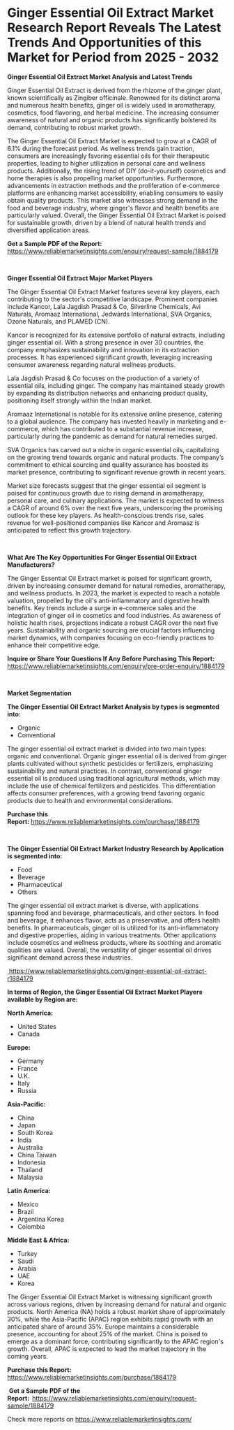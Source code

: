 <p><h1>Ginger Essential Oil Extract Market Research Report Reveals The Latest Trends And Opportunities of this Market for Period from 2025 - 2032</h1></p><p><strong>Ginger Essential Oil Extract Market Analysis and Latest Trends</strong></p>
<p><p>Ginger Essential Oil Extract is derived from the rhizome of the ginger plant, known scientifically as Zingiber officinale. Renowned for its distinct aroma and numerous health benefits, ginger oil is widely used in aromatherapy, cosmetics, food flavoring, and herbal medicine. The increasing consumer awareness of natural and organic products has significantly bolstered its demand, contributing to robust market growth.</p><p>The Ginger Essential Oil Extract Market is expected to grow at a CAGR of 6.1% during the forecast period. As wellness trends gain traction, consumers are increasingly favoring essential oils for their therapeutic properties, leading to higher utilization in personal care and wellness products. Additionally, the rising trend of DIY (do-it-yourself) cosmetics and home therapies is also propelling market opportunities. Furthermore, advancements in extraction methods and the proliferation of e-commerce platforms are enhancing market accessibility, enabling consumers to easily obtain quality products. This market also witnesses strong demand in the food and beverage industry, where ginger's flavor and health benefits are particularly valued. Overall, the Ginger Essential Oil Extract Market is poised for sustainable growth, driven by a blend of natural health trends and diversified application areas.</p></p>
<p><strong>Get a Sample PDF of the Report:&nbsp;</strong> <a href="https://www.reliablemarketinsights.com/enquiry/request-sample/1884179?utm_campaign=2281&utm_medium=2&utm_source=Github&utm_content=ia&utm_term=10022025&utm_id=ginger-essential-oil-extract">https://www.reliablemarketinsights.com/enquiry/request-sample/1884179</a></p>
<p>&nbsp;</p>
<p><strong>Ginger Essential Oil Extract Major Market Players</strong></p>
<p><p>The Ginger Essential Oil Extract Market features several key players, each contributing to the sector's competitive landscape. Prominent companies include Kancor, Lala Jagdish Prasad & Co, Silverline Chemicals, Avi Naturals, Aromaaz International, Jedwards International, SVA Organics, Ozone Naturals, and PLAMED (CN).</p><p>Kancor is recognized for its extensive portfolio of natural extracts, including ginger essential oil. With a strong presence in over 30 countries, the company emphasizes sustainability and innovation in its extraction processes. It has experienced significant growth, leveraging increasing consumer awareness regarding natural wellness products.</p><p>Lala Jagdish Prasad & Co focuses on the production of a variety of essential oils, including ginger. The company has maintained steady growth by expanding its distribution networks and enhancing product quality, positioning itself strongly within the Indian market.</p><p>Aromaaz International is notable for its extensive online presence, catering to a global audience. The company has invested heavily in marketing and e-commerce, which has contributed to a substantial revenue increase, particularly during the pandemic as demand for natural remedies surged.</p><p>SVA Organics has carved out a niche in organic essential oils, capitalizing on the growing trend towards organic and natural products. The company’s commitment to ethical sourcing and quality assurance has boosted its market presence, contributing to significant revenue growth in recent years.</p><p>Market size forecasts suggest that the ginger essential oil segment is poised for continuous growth due to rising demand in aromatherapy, personal care, and culinary applications. The market is expected to witness a CAGR of around 6% over the next five years, underscoring the promising outlook for these key players. As health-conscious trends rise, sales revenue for well-positioned companies like Kancor and Aromaaz is anticipated to reflect this growth trajectory.</p></p>
<p>&nbsp;</p>
<p><strong>What Are The Key Opportunities For Ginger Essential Oil Extract Manufacturers?</strong></p>
<p><p>The Ginger Essential Oil Extract market is poised for significant growth, driven by increasing consumer demand for natural remedies, aromatherapy, and wellness products. In 2023, the market is expected to reach a notable valuation, propelled by the oil's anti-inflammatory and digestive health benefits. Key trends include a surge in e-commerce sales and the integration of ginger oil in cosmetics and food industries. As awareness of holistic health rises, projections indicate a robust CAGR over the next five years. Sustainability and organic sourcing are crucial factors influencing market dynamics, with companies focusing on eco-friendly practices to enhance their competitive edge.</p></p>
<p><strong>Inquire or Share Your Questions If Any Before Purchasing This Report:</strong> <a href="https://www.reliablemarketinsights.com/enquiry/pre-order-enquiry/1884179?utm_campaign=2281&utm_medium=2&utm_source=Github&utm_content=ia&utm_term=10022025&utm_id=ginger-essential-oil-extract">https://www.reliablemarketinsights.com/enquiry/pre-order-enquiry/1884179</a></p>
<p>&nbsp;</p>
<p><strong>Market Segmentation</strong></p>
<p><strong>The Ginger Essential Oil Extract Market Analysis by types is segmented into:</strong></p>
<p><ul><li>Organic</li><li>Conventional</li></ul></p>
<p><p>The ginger essential oil extract market is divided into two main types: organic and conventional. Organic ginger essential oil is derived from ginger plants cultivated without synthetic pesticides or fertilizers, emphasizing sustainability and natural practices. In contrast, conventional ginger essential oil is produced using traditional agricultural methods, which may include the use of chemical fertilizers and pesticides. This differentiation affects consumer preferences, with a growing trend favoring organic products due to health and environmental considerations.</p></p>
<p><strong>Purchase this Report:&nbsp;</strong><a href="https://www.reliablemarketinsights.com/purchase/1884179?utm_campaign=2281&utm_medium=2&utm_source=Github&utm_content=ia&utm_term=10022025&utm_id=ginger-essential-oil-extract">https://www.reliablemarketinsights.com/purchase/1884179</a></p>
<p>&nbsp;</p>
<p><strong>The Ginger Essential Oil Extract Market Industry Research by Application is segmented into:</strong></p>
<p><ul><li>Food</li><li>Beverage</li><li>Pharmaceutical</li><li>Others</li></ul></p>
<p><p>The ginger essential oil extract market is diverse, with applications spanning food and beverage, pharmaceuticals, and other sectors. In food and beverage, it enhances flavor, acts as a preservative, and offers health benefits. In pharmaceuticals, ginger oil is utilized for its anti-inflammatory and digestive properties, aiding in various treatments. Other applications include cosmetics and wellness products, where its soothing and aromatic qualities are valued. Overall, the versatility of ginger essential oil drives significant demand across these industries.</p></p>
<p><a href="https://www.reliablemarketinsights.com/ginger-essential-oil-extract-r1884179?utm_campaign=2281&utm_medium=2&utm_source=Github&utm_content=ia&utm_term=10022025&utm_id=ginger-essential-oil-extract">&nbsp;https://www.reliablemarketinsights.com/ginger-essential-oil-extract-r1884179</a></p>
<p><strong>In terms of Region, the Ginger Essential Oil Extract Market Players available by Region are:</strong></p>
<p>
    <p> <strong> North America: </strong>
        <ul>
            <li>United States</li>
            <li>Canada</li>
        </ul>
        </p> 
    <p> <strong> Europe: </strong>
        <ul>
            <li>Germany</li>
            <li>France</li>
            <li>U.K.</li>
            <li>Italy</li>
            <li>Russia</li>
        </ul>
        </p> 
    <p> <strong> Asia-Pacific: </strong>
        <ul>
            <li>China</li>
            <li>Japan</li>
            <li>South Korea</li>
            <li>India</li>
            <li>Australia</li>
            <li>China Taiwan</li>
            <li>Indonesia</li>
            <li>Thailand</li>
            <li>Malaysia</li>
        </ul>
        </p> 
    <p> <strong> Latin America: </strong>
        <ul>
            <li>Mexico</li>
            <li>Brazil</li>
            <li>Argentina Korea</li>
            <li>Colombia</li>
        </ul>
        </p> 
    <p> <strong> Middle East & Africa: </strong>
        <ul>
            <li>Turkey</li>
            <li>Saudi</li>
            <li>Arabia</li>
            <li>UAE</li>
            <li>Korea</li>
        </ul>
    </p>
    </p>
<p><p>The Ginger Essential Oil Extract Market is witnessing significant growth across various regions, driven by increasing demand for natural and organic products. North America (NA) holds a robust market share of approximately 30%, while the Asia-Pacific (APAC) region exhibits rapid growth with an anticipated share of around 35%. Europe maintains a considerable presence, accounting for about 25% of the market. China is poised to emerge as a dominant force, contributing significantly to the APAC region's growth. Overall, APAC is expected to lead the market trajectory in the coming years.</p></p>
<p><strong>Purchase this Report: </strong><a href="https://www.reliablemarketinsights.com/purchase/1884179?utm_campaign=2281&utm_medium=2&utm_source=Github&utm_content=ia&utm_term=10022025&utm_id=ginger-essential-oil-extract">https://www.reliablemarketinsights.com/purchase/1884179</a></p>
<p>&nbsp;<strong>Get a Sample PDF of the Report:&nbsp;&nbsp;</strong><a href="https://www.reliablemarketinsights.com/enquiry/request-sample/1884179?utm_campaign=2281&utm_medium=2&utm_source=Github&utm_content=ia&utm_term=10022025&utm_id=ginger-essential-oil-extract">https://www.reliablemarketinsights.com/enquiry/request-sample/1884179</a></p>
<p><strong></strong></p>
<p>Check more reports on <a href="https://www.reliablemarketinsights.com/?utm_campaign=2281&utm_medium=2&utm_source=Github&utm_content=ia&utm_term=10022025&utm_id=ginger-essential-oil-extract">https://www.reliablemarketinsights.com/</a></p>